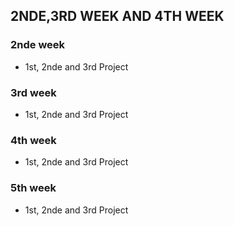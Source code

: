 ## **2NDE,3RD WEEK AND 4TH WEEK**
### 2nde week
- 1st, 2nde and 3rd Project
### 3rd week
- 1st, 2nde and 3rd Project
### 4th week
- 1st, 2nde and 3rd Project
### 5th week
- 1st, 2nde and 3rd Project
